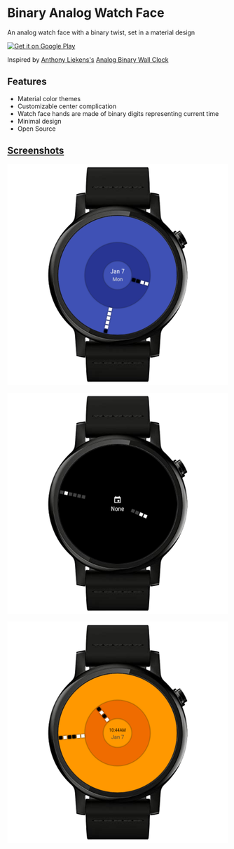 # Binary Analog Watch Face

An analog watch face with a binary twist, set in a material design

<a href="https://play.google.com/store/apps/details?id=com.vorsk.binaryanalog">
    <img alt="Get it on Google Play"
        height="80"
        src="https://play.google.com/intl/en_us/badges/images/generic/en_badge_web_generic.png" />
</a>

Inspired by [Anthony Liekens's](http://anthony.liekens.net/) [Analog Binary Wall Clock](http://anthony.liekens.net/static/analogbinaryclock.html)

## Features

 * Material color themes
 * Customizable center complication
 * Watch face hands are made of binary digits representing current time
 * Minimal design
 * Open Source

## [Screenshots](art/framed/)

![Binary Analog Watch face](art/framed/blue.png)

![Binary Analog Watch face Ambient](art/framed/ambient.png)

![Binary Analog Watch face](art/framed/orange.png)
